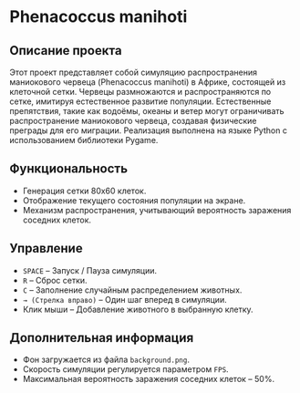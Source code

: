 # Phenacoccus manihoti

## Описание проекта
Этот проект представляет собой симуляцию распространения маниокового червеца (Phenacoccus manihoti) в Африке, состоящей из клеточной сетки. Червецы размножаются и распространяются по сетке, имитируя естественное развитие популяции. Естественные препятствия, такие как водоёмы, океаны и ветер могут ограничивать распространение маниокового червеца, создавая физические преграды для его миграции. ​Реализация выполнена на языке Python с использованием библиотеки Pygame.

## Функциональность
- Генерация сетки 80x60 клеток.
- Отображение текущего состояния популяции на экране.
- Механизм распространения, учитывающий вероятность заражения соседних клеток.

## Управление
- `SPACE` – Запуск / Пауза симуляции.
- `R` – Сброс сетки.
- `C` – Заполнение случайным распределением животных.
- `→ (Стрелка вправо)` – Один шаг вперед в симуляции.
- Клик мыши – Добавление животного в выбранную клетку.


## Дополнительная информация
- Фон загружается из файла `background.png`.
- Скорость симуляции регулируется параметром `FPS`.
- Максимальная вероятность заражения соседних клеток – 50%.








